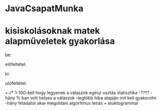 # JavaCsapatMunka
# kisiskolásoknak matek alapműveletek gyakorlása
be:
  
előfeltétel:
  
ki:
  
utófeltétel:



  +-/*
  1-100-kell hogy legyenek a válaszok
  egész osztás
  statisztika
    -????
    - hány % ban volt helyes a válaszok
    -legtöbb hiba alapján mit kell gyakorolni
    -hány feladatot akar megoldani
   algoritmus leírás + stuktogrammal
   
